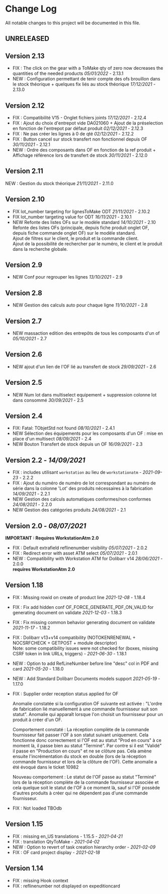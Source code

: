 # Change Log
All notable changes to this project will be documented in this file.

## UNRELEASED

## Version 2.13
- FIX : The click on the gear with a ToMake qty of zero now decreases the quantities of the needed products *05/01/2022* - 2.13.1
- NEW : Configuration permettant de tenir compte des ofs brouillon dans le stock théorique + quelques fix liés au stock théorique *17/12/2021* - 2.13.0


## Version 2.12
- FIX : Compatibilité V15 - Onglet fichiers joints *17/12/2021* - 2.12.4
- FIX : Ajout du choix d'entrepot vide DA021060 + Ajout  de la préselection en fonction de l'entrepot par  défaut produit *02/12/2021* - 2.12.3
- FIX : Ne  pas créer les lignes à 0 de qté *02/12/2021* - 2.12.2
- FIX : Button cancel sur stock transfert non fonctionnel depuis OF *30/11/2021* - 2.12.1
- NEW : Ordre des composants dans OF en fonction de la ref produit + Affichage référence lors de transfert de stock *30/11/2021* - 2.12.0

## Version 2.11
NEW : Gestion du stock théorique *21/11/2021* - 2.11.0

## Version 2.10

- FIX lot_number targeting for lignesToMake ODT *21/11/2021* - 2.10.2
- FIX lot_number targeting value for ODT *16/11/2021* - 2.10.1
- NEW Refonte des listes OFs sur le modèle standard *14/10/2021* - 2.10  
 Refonte des listes OFs (principale, depuis fiche produit onglet OF, depuis fiche commande onglet OF) sur le modèle standard.  
 Ajout de filtres sur le client, le produit et la commande client.  
 Ajout de la possibilité de rechercher par le numéro, le client et le produit dans la recherche globale.

## Version 2.9

- NEW Conf pour regrouper les lignes *13/10/2021* - 2.9

## Version 2.8

- NEW Gestion des calculs auto pour chaque ligne  *11/10/2021* - 2.8

## Version 2.7

- NEW massaction edition des entrepôts de tous les composants d'un of  *05/10/2021* - 2.7

## Version 2.6

- NEW ajout d'un lien de l'OF lié au transfert de stock *29/09/2021* - 2.6

## Version 2.5

- NEW Num lot dans multiselect equipement + suppression colonne lot dans consommé  *30/09/2021* - 2.5

## Version 2.4

- FIX: Fatal: TObjetStd not found *08/10/2021* - 2.4.1
- NEW Sélection des équipements pour les composants d'un OF : mise en place d'un multisect  *08/09/2021* - 2.4
- NEW Bouton Transfert de stock depuis un OF *16/09/2021* - 2.3

## Version 2.2 - *14/09/2021*
- FIX : includes utilisant `workstation` au lieu de `workstationatm` - *2021-09-23* - 2.2.2
- FIX : Ajout du numéro de numéro de lot correspondant au numéro de série dans la colonne 'Lot' des produits nécessaires à la fabrication *14/09/2021* - 2.2.1
- NEW Gestion des calculs automatiques conformes/non conformes *24/08/2021* - 2.2.0
- NEW Gestion des catégories produits *24/08/2021* - 2.1

## Version 2.0 - *08/07/2021*

**IMPORTANT : Requires WorkstationAtm 2.0**

- FIX : Default extrafield reflinenumber visibility  *05/07/2021* - 2.0.2
- FIX : Redirect error with asset ATM select  *05/07/2021* - 2.0.1
- NEW : Compatibility with Workstation ATM for Dolibarr v14 *28/06/2021* - 2.0.0  
  **requires WorkstationAtm 2.0**

## Version 1.18

- FIX : Missing rowid on create of product line *2021-12-08* - 1.18.4
- FIX : Fix add hidden conf OF_FORCE_GENERATE_PDF_ON_VALID for generating document on validate *2021-12-03* - 1.18.3
- FIX : Fix missing common behavior generating document on validate *2021-11-17* - 1.18.2 
- FIX : Dolibarr v13+v14 compatibility (NOTOKENRENEWAL + NOCSRFCHECK + GETPOST + module descriptor)  
       Note: some compatibility issues were not checked for (boxes, missing CSRF token in link URLs, triggers)
       - *2021-06-30* - 1.18.1
- NEW : Option to add RefLineNumber before line "desc" col in PDF and card *2021-05-20* - 1.18.0
- NEW : Add Standard Dolibarr Documents models support *2021-05-19* - 1.17.0

- FIX : Supplier order reception status applied for OF
    
    Anomalie constatée si la configuration OF suivante est activée : "L'ordre de fabrication lié manuellement à une commande fournisseur suit son statut".
    Anomalie qui apparaît lorsque l'on choisit un fournisseur pour un produit à créer d'un OF.
  
    Comportement constaté :
    La réception complète de la commande fournisseur fait passer l'OF à son statut suivant uniquement. Cela fonctionne donc correctement si l'OF est au statut "Prod en cours" à ce moment là, il passe bien au statut "Terminé". Par contre si il est "Validé" il passe en "Production en cours" et ne se clôture pas. Cela amène ensuite l'incrémentation du stock en double (lors de la réception commande fournisseur et lors de la clôture de l'OF).
    Cette anomalie a été évoqué dans le ticket 10982

    Nouveau comportement :
    Le statut de l'OF passe au statut "Terminé" lors de la réception complète de la commande fournisseur associée et cela quelque soit le statut de l'OF à ce moment là, sauf si l'OF possède d'autres produits à créer qui ne dépendent pas d'une commande fournisseur.

- FIX : Not loaded TBOdb

## Version 1.15

- FIX : missing en_US translations - 1.15.5 - *2021-04-21*
- FIX : translation QtyToMake - *2021-04-02*
- NEW : Option to revert of task creation hierarchy order - *2021-02-09*
- FIX : OF card project display - *2021-02-18*

## Version 1.14

- FIX : missing Hook context
- FIX : reflinenumber not displayed on expeditioncard

